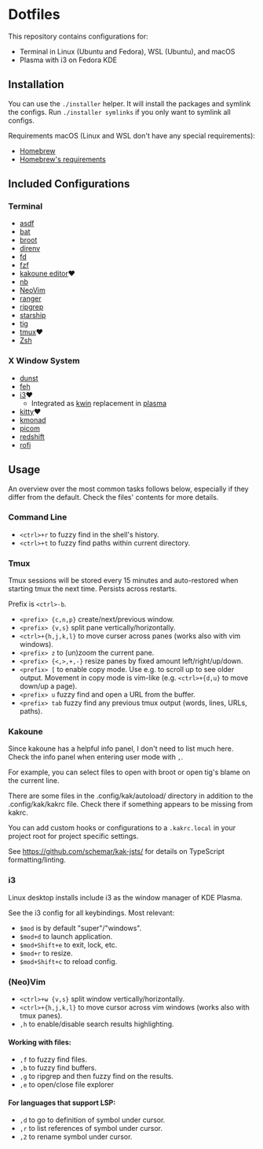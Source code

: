 # Dotfiles

This repository contains configurations for:

* Terminal in Linux (Ubuntu and Fedora), WSL (Ubuntu), and macOS
* Plasma with i3 on Fedora KDE

## Installation

You can use the `./installer` helper. It will install the packages and symlink the configs.
Run `./installer symlinks` if you only want to symlink all configs.

Requirements macOS (Linux and WSL don't have any special requirements):
* [Homebrew](https://docs.brew.sh/Installation)
* [Homebrew's requirements](https://docs.brew.sh/Installation)

## Included Configurations

### Terminal

* [asdf](https://github.com/asdf-vm/asdf)
* [bat](https://github.com/sharkdp/bat)
* [broot](https://github.com/Canop/broot)
* [direnv](https://github.com/direnv/direnv)
* [fd](https://github.com/sharkdp/fd)
* [fzf](https://github.com/junegunn/fzf)
* [kakoune editor](https://github.com/mawww/kakoune)❤️
* [nb](https://github.com/xwmx/nb)
* [NeoVim](https://github.com/neovim/neovim)
* [ranger](https://github.com/ranger/ranger)
* [ripgrep](https://github.com/BurntSushi/ripgrep)
* [starship](https://github.com/starship/starship)
* [tig](https://github.com/jonas/tig)
* [tmux](https://github.com/tmux/tmux)❤️
* [Zsh](https://www.zsh.org/)

### X Window System

* [dunst](https://github.com/dunst-project/dunst)
* [feh](https://github.com/derf/feh)
* [i3](https://github.com/i3/i3)❤️
  * Integrated as [kwin](https://github.com/KDE/kwin) replacement in [plasma](https://kde.org/plasma-desktop/)
* [kitty](https://github.com/kovidgoyal/kitty)❤️
* [kmonad](https://github.com/david-janssen/kmonad)
* [picom](https://github.com/yshui/picom)
* [redshift](https://github.com/jonls/redshift)
* [rofi](https://github.com/davatorium/rofi)

## Usage

An overview over the most common tasks follows below, especially if they differ from the default. Check the files' contents for more details.

### Command Line

* `<ctrl>+r` to fuzzy find in the shell's history.
* `<ctrl>+t` to fuzzy find paths within current directory.

### Tmux

Tmux sessions will be stored every 15 minutes and auto-restored when starting tmux the next time.
Persists across restarts.

Prefix is `<ctrl>-b`.

* `<prefix> {c,n,p}` create/next/previous window.
* `<prefix> {v,s}` split pane vertically/horizontally.
* `<ctrl>+{h,j,k,l}` to move curser across panes (works also with vim windows).
* `<prefix> z` to (un)zoom the current pane.
* `<prefix> {<,>,+,-}` resize panes by fixed amount left/right/up/down.
* `<prefix> [` to enable copy mode. Use e.g. to scroll up to see older output. Movement in copy mode is vim-like (e.g. `<ctrl>+{d,u}` to move down/up a page).
* `<prefix> u` fuzzy find and open a URL from the buffer.
* `<prefix> tab` fuzzy find any previous tmux output (words, lines, URLs, paths).

### Kakoune

Since kakoune has a helpful info panel, I don't need to list much here.
Check the info panel when entering user mode with `,`.

For example, you can select files to open with broot or open tig's blame on the current line.

There are some files in the .config/kak/autoload/ directory in addition to the .config/kak/kakrc file.
Check there if something appears to be missing from kakrc.

You can add custom hooks or configurations to a `.kakrc.local` in your project root for project specific settings.

See https://github.com/schemar/kak-jsts/ for details on TypeScript formatting/linting.

### i3

Linux desktop installs include i3 as the window manager of KDE Plasma.

See the i3 config for all keybindings. Most relevant:

* `$mod` is by default "super"/"windows".
* `$mod+d` to launch application.
* `$mod+Shift+e` to exit, lock, etc.
* `$mod+r` to resize.
* `$mod+Shift+c` to reload config.

### (Neo)Vim

* `<ctrl>+w {v,s}` split window vertically/horizontally.
* `<ctrl>+{h,j,k,l}` to move cursor across vim windows (works also with tmux panes).
* `,h` to enable/disable search results highlighting.

#### Working with files:

* `,f` to fuzzy find files.
* `,b` to fuzzy find buffers.
* `,g` to ripgrep and then fuzzy find on the results.
* `,e` to open/close file explorer

#### For languages that support LSP:

* `,d` to go to definition of symbol under cursor.
* `,r` to list references of symbol under cursor.
* `,2` to rename symbol under cursor.
